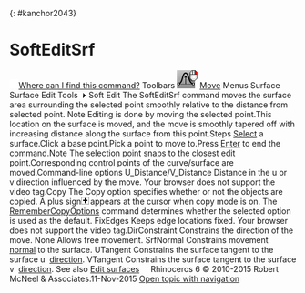 ---
---

{: #kanchor2043}
# SoftEditSrf
 [![images/transparent.gif](images/transparent.gif)Where can I find this command?](javascript:void(0);) Toolbars
![images/softeditsrf.png](images/softeditsrf.png) [Move](move-toolbar.html) 
Menus
Surface
Surface Edit Tools![images/menuarrow.gif](images/menuarrow.gif)
Soft Edit
The SoftEditSrf command moves the surface area surrounding the selected point smoothly relative to the distance from selected point.
Note
Editing is done by moving the selected point.This location on the surface is moved, and the move is smoothly tapered off with increasing distance along the surface from this point.Steps
 [Select](select-objects.html) a surface.Click a base point.Pick a point to move to.Press [Enter](enter-key.html) to end the command.Note
The selection point snaps to the closest edit point.Corresponding control points of the curve/surface are moved.Command-line options
U_Distance/V_Distance
Distance in the u or v&#160;direction influenced by the move.
Your browser does not support the video tag.Copy
The Copy option specifies whether or not the objects are copied. A plus sign![images/copyplus.png](images/copyplus.png)appears at the cursor when copy mode is on.
The [RememberCopyOptions](remembercopyoptions.html) command determines whether the selected option is used as the default.
FixEdges
Keeps edge locations fixed.
Your browser does not support the video tag.DirConstraint
Constrains the direction of the move.
None
Allows free movement.
SrfNormal
Constrains movement [normal](curvesurfacedirection.html) to the surface.
UTangent
Constrains the surface tangent to the surface u&#160; [direction](curvesurfacedirection.html).
VTangent
Constrains the surface tangent to the surface v&#160; [direction](curvesurfacedirection.html).
See also
 [Edit surfaces](sak-surfacetools.html) 
&#160;
&#160;
Rhinoceros 6 © 2010-2015 Robert McNeel &amp; Associates.11-Nov-2015
 [Open topic with navigation](softeditsrf.html) 

